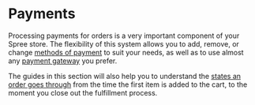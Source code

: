 # Payments

Processing payments for orders is a very important component of your Spree store. The flexibility of this system allows you to add, remove, or change [methods of payment](payment-methods.md) to suit your needs, as well as to use almost any [payment gateway](payment-methods.md#add-a-supported-gateway) you prefer.

The guides in this section will also help you to understand the [states an order goes through](payment-states.md#payment-states) from the time the first item is added to the cart, to the moment you close out the fulfillment process.

